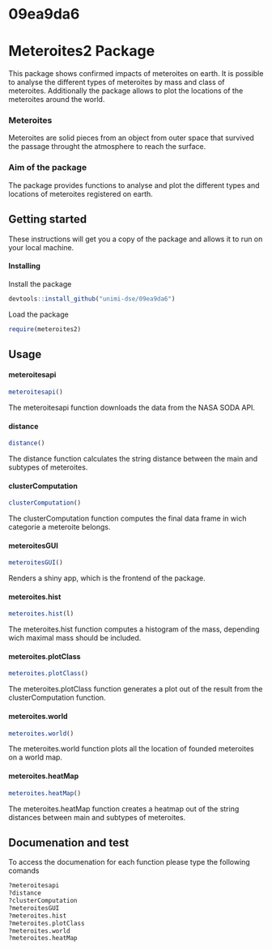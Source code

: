 # 09ea9da6
# Meteroites2 Package
This package shows confirmed impacts of meteroites on earth. It is possible to analyse the different types of meteroites by mass and class of meteroites. Additionally the package allows to plot the locations of the meteroites around the world.
### Meteroites
Meteroites are solid pieces from an object from outer space that survived the passage throught the atmosphere to reach the surface. 
### Aim of the package
The package provides functions to analyse and plot the different types and locations of meteroites registered on earth.
## Getting started
These instructions will get you a copy of the package and allows it to run on your local machine.
#### Installing
Install the package
```R
devtools::install_github("unimi-dse/09ea9da6")
```
Load the package
```R
require(meteroites2)
```
## Usage
#### meteroitesapi
```R
meteroitesapi()
```
The meteroitesapi function downloads the data from the NASA SODA API.

#### distance
```R
distance()
```
The distance function calculates the string distance between the main and subtypes of meteroites.

#### clusterComputation
```R
clusterComputation()
```
The clusterComputation function  computes the final data frame in wich categorie a meteroite belongs.

#### meteroitesGUI
```R
meteroitesGUI()
```
Renders a shiny app, which is the frontend of the package.

#### meteroites.hist
```R
meteroites.hist(l)
```
The meteroites.hist function computes a histogram of the mass, depending wich maximal mass should be included.

#### meteroites.plotClass
```R
meteroites.plotClass()
```
The meteroites.plotClass function generates a plot out of the result from the clusterComputation function.

#### meteroites.world

```R
meteroites.world()
```
The meteroites.world function plots all the location of founded meteroites on a world map.

#### meteroites.heatMap
```R
meteroites.heatMap()
```
The meteroites.heatMap function creates a heatmap out of the string distances between main and subtypes of meteroites.


## Documenation and test
To access the documenation for each function please type the following comands
```R
?meteroitesapi
?distance
?clusterComputation
?meteroitesGUI
?meteroites.hist
?meteroites.plotClass
?meteroites.world
?meteroites.heatMap
```


